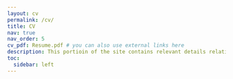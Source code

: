 ```yaml
---
layout: cv
permalink: /cv/
title: CV
nav: true
nav_order: 5
cv_pdf: Resume.pdf # you can also use external links here
description: This portioin of the site contains relevant details relating my skills, accomplishments, and other basic information.
toc:
  sidebar: left
---
```

